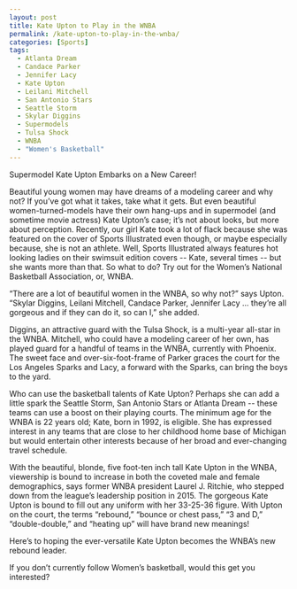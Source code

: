 ```yaml
---
layout: post
title: Kate Upton to Play in the WNBA
permalink: /kate-upton-to-play-in-the-wnba/
categories: [Sports]
tags:
  - Atlanta Dream
  - Candace Parker
  - Jennifer Lacy
  - Kate Upton
  - Leilani Mitchell
  - San Antonio Stars
  - Seattle Storm
  - Skylar Diggins
  - Supermodels
  - Tulsa Shock
  - WNBA
  - "Women's Basketball"
---
```

Supermodel Kate Upton Embarks on a New Career!

Beautiful young women may have dreams of a modeling career and why not? If you’ve got what it takes, take what it gets. But even beautiful women-turned-models have their own hang-ups and in supermodel (and sometime movie actress) Kate Upton’s case; it’s not about looks, but more about perception. Recently, our girl Kate took a lot of flack because she was featured on the cover of Sports Illustrated even though, or maybe especially because, she is not an athlete. Well, Sports Illustrated always features hot looking ladies on their swimsuit edition covers -- Kate, several times -- but she wants more than that. So what to do? Try out for the Women’s National Basketball Association, or, WNBA.

“There are a lot of beautiful women in the WNBA, so why not?” says Upton. “Skylar Diggins, Leilani Mitchell, Candace Parker, Jennifer Lacy … they’re all gorgeous and if they can do it, so can I,” she added.

Diggins, an attractive guard with the Tulsa Shock, is a multi-year all-star in the WNBA. Mitchell, who could have a modeling career of her own, has played guard for a handful of teams in the WNBA, currently with Phoenix. The sweet face and over-six-foot-frame of Parker graces the court for the Los Angeles Sparks and Lacy, a forward with the Sparks, can bring the boys to the yard.

Who can use the basketball talents of Kate Upton? Perhaps she can add a little spark the Seattle Storm, San Antonio Stars or Atlanta Dream -- these teams can use a boost on their playing courts. The minimum age for the WNBA is 22 years old; Kate, born in 1992, is eligible. She has expressed interest in any teams that are close to her childhood home base of Michigan but would entertain other interests because of her broad and ever-changing travel schedule.

With the beautiful, blonde, five foot-ten inch tall Kate Upton in the WNBA, viewership is bound to increase in both the coveted male and female demographics, says former WNBA president Laurel J. Ritchie, who stepped down from the league’s leadership position in 2015. The gorgeous Kate Upton is bound to fill out any uniform with her 33-25-36 figure. With Upton on the court, the terms “rebound,” “bounce or chest pass,” “3 and D,” “double-double,” and “heating up” will have brand new meanings!

Here’s to hoping the ever-versatile Kate Upton becomes the WNBA’s new rebound leader.

If you don’t currently follow Women’s basketball, would this get you interested?
